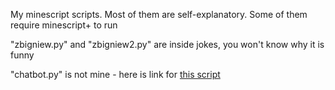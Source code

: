 My minescript scripts. Most of them are self-explanatory. Some of them require minescript+ to run


"zbigniew.py" and "zbigniew2.py" are inside jokes, you won't know why it is funny

"chatbot.py" is not mine - here is link for [this script](https://minescript.net/sdm_downloads/chatbot-v1/)
